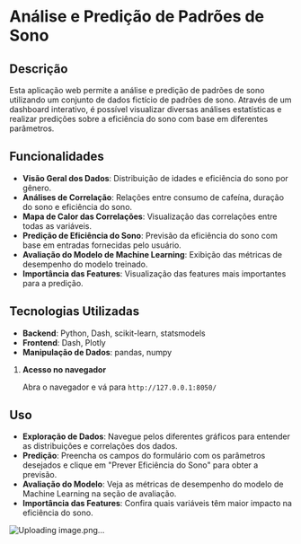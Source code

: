 # Análise e Predição de Padrões de Sono

## Descrição

Esta aplicação web permite a análise e predição de padrões de sono utilizando um conjunto de dados fictício de padrões de sono. Através de um dashboard interativo, é possível visualizar diversas análises estatísticas e realizar predições sobre a eficiência do sono com base em diferentes parâmetros.

## Funcionalidades

- **Visão Geral dos Dados**: Distribuição de idades e eficiência do sono por gênero.
- **Análises de Correlação**: Relações entre consumo de cafeína, duração do sono e eficiência do sono.
- **Mapa de Calor das Correlações**: Visualização das correlações entre todas as variáveis.
- **Predição de Eficiência do Sono**: Previsão da eficiência do sono com base em entradas fornecidas pelo usuário.
- **Avaliação do Modelo de Machine Learning**: Exibição das métricas de desempenho do modelo treinado.
- **Importância das Features**: Visualização das features mais importantes para a predição.

## Tecnologias Utilizadas

- **Backend**: Python, Dash, scikit-learn, statsmodels
- **Frontend**: Dash, Plotly
- **Manipulação de Dados**: pandas, numpy

1. **Acesso no navegador**

    Abra o navegador e vá para `http://127.0.0.1:8050/`

## Uso

- **Exploração de Dados**: Navegue pelos diferentes gráficos para entender as distribuições e correlações dos dados.
- **Predição**: Preencha os campos do formulário com os parâmetros desejados e clique em "Prever Eficiência do Sono" para obter a previsão.
- **Avaliação do Modelo**: Veja as métricas de desempenho do modelo de Machine Learning na seção de avaliação.
- **Importância das Features**: Confira quais variáveis têm maior impacto na eficiência do sono.



![Uploading image.png…]()










